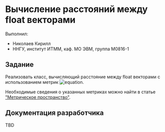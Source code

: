 # Вычисление расстояний между float векторами

Выполнил:

* Николаев Кирилл
* ННГУ, институт ИТММ, каф. МО ЭВМ, группа М0816-1

## Задание

Реализовать класс, вычисляющий расстояние между float векторами с использованием метрик ![equation][metric_img].

Необходимые сведения о указанных метриках можно найти в статье ["Метрическое пространство"][metric_wiki].

## Документация разработчика

TBD

[metric_img]: http://www.sciweavers.org/download/Tex2Img_1445345497.jpg
[metric_wiki]: https://ru.wikibooks.org/wiki/%D0%A2%D0%B5%D0%BE%D1%80%D0%B8%D1%8F_%D1%84%D1%83%D0%BD%D0%BA%D1%86%D0%B8%D0%B9_%D0%B4%D0%B5%D0%B9%D1%81%D1%82%D0%B2%D0%B8%D1%82%D0%B5%D0%BB%D1%8C%D0%BD%D0%BE%D0%B3%D0%BE_%D0%BF%D0%B5%D1%80%D0%B5%D0%BC%D0%B5%D0%BD%D0%BD%D0%BE%D0%B3%D0%BE/%D0%9C%D0%B5%D1%82%D1%80%D0%B8%D1%87%D0%B5%D1%81%D0%BA%D0%BE%D0%B5_%D0%BF%D1%80%D0%BE%D1%81%D1%82%D1%80%D0%B0%D0%BD%D1%81%D1%82%D0%B2%D0%BE

